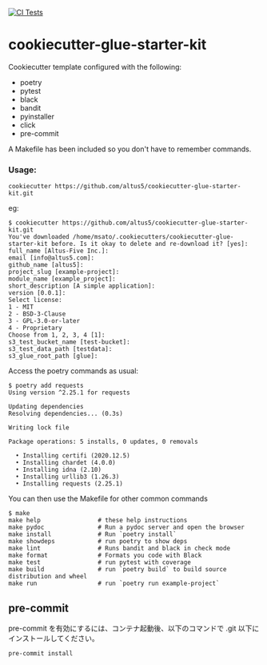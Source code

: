 [![CI Tests](https://github.com/altus5/cookiecutter-glue-starter-kit/actions/workflows/ci-tests.yml/badge.svg)](https://github.com/altus5/cookiecutter-glue-starter-kit/actions/workflows/ci-tests.yml)


# cookiecutter-glue-starter-kit
Cookiecutter template configured with the following:

- poetry
- pytest
- black
- bandit
- pyinstaller
- click
- pre-commit

A Makefile has been included so you don't have to remember commands.

### Usage:

    cookiecutter https://github.com/altus5/cookiecutter-glue-starter-kit.git

eg:

    $ cookiecutter https://github.com/altus5/cookiecutter-glue-starter-kit.git
    You've downloaded /home/msato/.cookiecutters/cookiecutter-glue-starter-kit before. Is it okay to delete and re-download it? [yes]:
    full_name [Altus-Five Inc.]:
    email [info@altus5.com]:
    github_name [altus5]:
    project_slug [example-project]:
    module_name [example_project]:
    short_description [A simple application]:
    version [0.0.1]:
    Select license:
    1 - MIT
    2 - BSD-3-Clause
    3 - GPL-3.0-or-later
    4 - Proprietary
    Choose from 1, 2, 3, 4 [1]:
    s3_test_bucket_name [test-bucket]:
    s3_test_data_path [testdata]:
    s3_glue_root_path [glue]:


Access the poetry commands as usual:

    $ poetry add requests
    Using version ^2.25.1 for requests

    Updating dependencies
    Resolving dependencies... (0.3s)

    Writing lock file

    Package operations: 5 installs, 0 updates, 0 removals

      • Installing certifi (2020.12.5)
      • Installing chardet (4.0.0)
      • Installing idna (2.10)
      • Installing urllib3 (1.26.3)
      • Installing requests (2.25.1)


You can then use the Makefile for other common commands

    $ make
    make help                # these help instructions
    make pydoc               # Run a pydoc server and open the browser
    make install             # Run `poetry install`
    make showdeps            # run poetry to show deps
    make lint                # Runs bandit and black in check mode
    make format              # Formats you code with Black
    make test                # run pytest with coverage
    make build               # run `poetry build` to build source distribution and wheel
    make run                 # run `poetry run example-project`

## pre-commit

pre-commit を有効にするには、コンテナ起動後、以下のコマンドで .git 以下にインストールしてください。

```bash
pre-commit install
```
